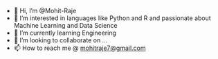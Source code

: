 - 👋 Hi, I’m @Mohit-Raje
- 👀 I’m interested in languages like Python and R and passionate about Machine Learning and Data Science
- 🌱 I’m currently learning Engineering
- 💞️ I’m looking to collaborate on ...
- 📫 How to reach me @ mohitraje7@gmail.com

<!---
Mohit-Raje/Mohit-Raje is a ✨ special ✨ repository because its `README.md` (this file) appears on your GitHub profile.
You can click the Preview link to take a look at your changes.
--->
